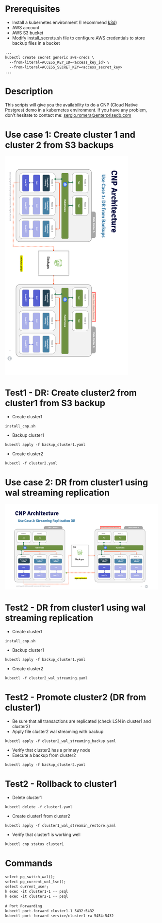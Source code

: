 # Prerequisites
- Install a kubernetes environment (I recommend [k3d](https://k3d.io/v5.3.0/))
- AWS account
- AWS S3 bucket
- Modify install_secrets.sh file to configure AWS credentials to store backup files in a bucket
```
...
kubectl create secret generic aws-creds \
  --from-literal=ACCESS_KEY_ID=<access_key_id> \
  --from-literal=ACCESS_SECRET_KEY=<access_secret_key>
...
```

# Description
This scripts will give you the availability to do a CNP (Cloud Native Postgres) demo in a kubernetes environment.
If you have any problem, don't hesitate to contact me: sergio.romera@enterprisedb.com

# Use case 1: Create cluster 1 and cluster 2 from S3 backups
![](./images/usecase1.png)

# Test1 - DR: Create cluster2 from cluster1 from S3 backup
- Create cluster1
```
install_cnp.sh
```
- Backup cluster1
```
kubectl apply -f backup_cluster1.yaml
```
- Create cluster2
```
kubectl -f cluster2.yaml
```

# Use case 2: DR from cluster1 using wal streaming replication 
![](./images/usecase2.png)

# Test2 - DR from cluster1 using wal streaming replication
- Create cluster1
```
install_cnp.sh
```
- Backup cluster1
```
kubectl apply -f backup_cluster1.yaml
```
- Create cluster2
```
kubectl -f cluster2_wal_streaming.yaml
```

# Test2 - Promote cluster2 (DR from cluster1)
- Be sure that all transactions are replicated (check LSN in cluster1 and cluster2)
- Apply file cluster2 wal streaming with backup
```
kubectl apply -f cluster2_wal_streaming_backup.yaml
```
- Verify that cluster2 has a primary node
- Execute a backup from cluster2
```
kubectl apply -f backup_cluster2.yaml
```

# Test2 - Rollback to cluster1
- Delete cluster1
```
kubectl delete -f cluster1.yaml
```
- Create cluster1 from cluster2
```
kubectl apply -f cluster1_wal_streamin_restore.yaml
```
- Verify that cluster1 is working well 
```
kubectl cnp status cluster1
```

# Commands
```
select pg_switch_wal();
select pg_current_wal_lsn();
select current_user;
k exec -it cluster1-1 -- psql
k exec -it cluster2-1 -- psql

# Port Forwarding
kubectl port-forward cluster1-1 5432:5432
kubectl port-forward service/cluster1-rw 5454:5432
```
